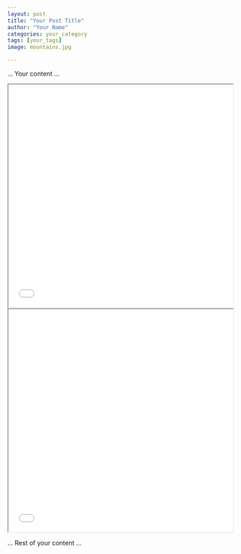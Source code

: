 ```yaml
---
layout: post
title: "Your Post Title"
author: "Your Name"
categories: your_category
tags: [your_tags]
image: mountains.jpg

---
```


... Your content ...

<!-- Embedding Plotly Visualization -->
<iframe src="/fig_topics_time.html" width="100%" height="500"></iframe>

<!-- Embedding the DataFrame table -->
<iframe src="/dataframe_table.html" width="100%" height="500"></iframe>

... Rest of your content ...
